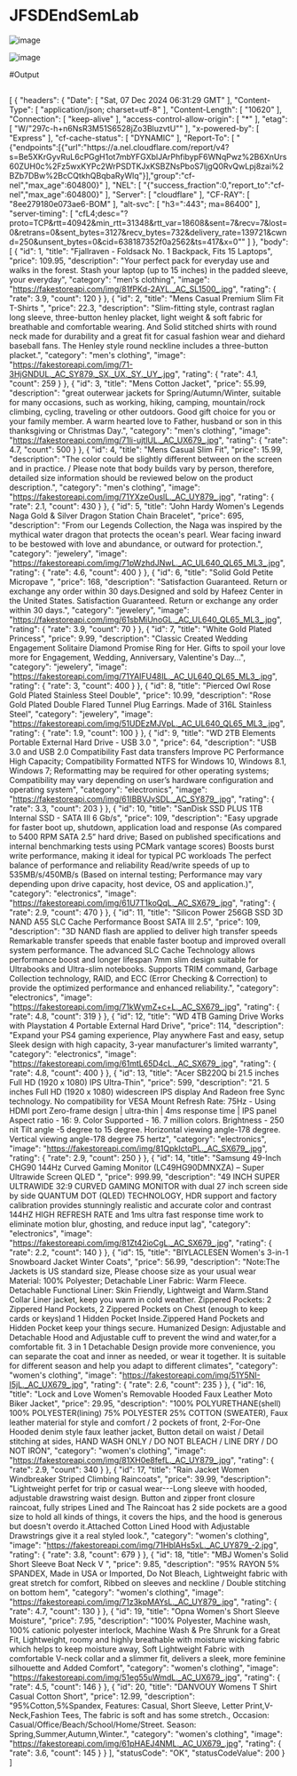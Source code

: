 # JFSDEndSemLab

![image](https://github.com/user-attachments/assets/4666d103-a136-459c-8204-ff56e978d0dc)


![image](https://github.com/user-attachments/assets/3d13b8ad-7b22-468f-822c-3617f3aaae87)


#Output

##
[
    {
        "headers": {
            "Date": [
                "Sat, 07 Dec 2024 06:31:29 GMT"
            ],
            "Content-Type": [
                "application/json; charset=utf-8"
            ],
            "Content-Length": [
                "10620"
            ],
            "Connection": [
                "keep-alive"
            ],
            "access-control-allow-origin": [
                "*"
            ],
            "etag": [
                "W/\"297c-h+n6NsR3M51S6528jZo3BluzvtU\""
            ],
            "x-powered-by": [
                "Express"
            ],
            "cf-cache-status": [
                "DYNAMIC"
            ],
            "Report-To": [
                "{\"endpoints\":[{\"url\":\"https:\/\/a.nel.cloudflare.com\/report\/v4?s=Be5XKrGyvRuL6cPGgH1ot7mbYFGXblJArPhfibypF6WNqPwz%2B6XnUrs60ZUH0c%2Fz5wxKYPc2WrPSDTKJxKSBZNsPboS7IjgQ0RvQwLpj8zai%2BZb7DBw%2BcCQtkhQBqbaRyWlq\"}],\"group\":\"cf-nel\",\"max_age\":604800}"
            ],
            "NEL": [
                "{\"success_fraction\":0,\"report_to\":\"cf-nel\",\"max_age\":604800}"
            ],
            "Server": [
                "cloudflare"
            ],
            "CF-RAY": [
                "8ee279180e073ae6-BOM"
            ],
            "alt-svc": [
                "h3=\":443\"; ma=86400"
            ],
            "server-timing": [
                "cfL4;desc=\"?proto=TCP&rtt=40942&min_rtt=31348&rtt_var=18608&sent=7&recv=7&lost=0&retrans=0&sent_bytes=3127&recv_bytes=732&delivery_rate=139721&cwnd=250&unsent_bytes=0&cid=638187352f0a2562&ts=417&x=0\""
            ]
        },
        "body": [
            {
                "id": 1,
                "title": "Fjallraven - Foldsack No. 1 Backpack, Fits 15 Laptops",
                "price": 109.95,
                "description": "Your perfect pack for everyday use and walks in the forest. Stash your laptop (up to 15 inches) in the padded sleeve, your everyday",
                "category": "men's clothing",
                "image": "https://fakestoreapi.com/img/81fPKd-2AYL._AC_SL1500_.jpg",
                "rating": {
                    "rate": 3.9,
                    "count": 120
                }
            },
            {
                "id": 2,
                "title": "Mens Casual Premium Slim Fit T-Shirts ",
                "price": 22.3,
                "description": "Slim-fitting style, contrast raglan long sleeve, three-button henley placket, light weight & soft fabric for breathable and comfortable wearing. And Solid stitched shirts with round neck made for durability and a great fit for casual fashion wear and diehard baseball fans. The Henley style round neckline includes a three-button placket.",
                "category": "men's clothing",
                "image": "https://fakestoreapi.com/img/71-3HjGNDUL._AC_SY879._SX._UX._SY._UY_.jpg",
                "rating": {
                    "rate": 4.1,
                    "count": 259
                }
            },
            {
                "id": 3,
                "title": "Mens Cotton Jacket",
                "price": 55.99,
                "description": "great outerwear jackets for Spring/Autumn/Winter, suitable for many occasions, such as working, hiking, camping, mountain/rock climbing, cycling, traveling or other outdoors. Good gift choice for you or your family member. A warm hearted love to Father, husband or son in this thanksgiving or Christmas Day.",
                "category": "men's clothing",
                "image": "https://fakestoreapi.com/img/71li-ujtlUL._AC_UX679_.jpg",
                "rating": {
                    "rate": 4.7,
                    "count": 500
                }
            },
            {
                "id": 4,
                "title": "Mens Casual Slim Fit",
                "price": 15.99,
                "description": "The color could be slightly different between on the screen and in practice. / Please note that body builds vary by person, therefore, detailed size information should be reviewed below on the product description.",
                "category": "men's clothing",
                "image": "https://fakestoreapi.com/img/71YXzeOuslL._AC_UY879_.jpg",
                "rating": {
                    "rate": 2.1,
                    "count": 430
                }
            },
            {
                "id": 5,
                "title": "John Hardy Women's Legends Naga Gold & Silver Dragon Station Chain Bracelet",
                "price": 695,
                "description": "From our Legends Collection, the Naga was inspired by the mythical water dragon that protects the ocean's pearl. Wear facing inward to be bestowed with love and abundance, or outward for protection.",
                "category": "jewelery",
                "image": "https://fakestoreapi.com/img/71pWzhdJNwL._AC_UL640_QL65_ML3_.jpg",
                "rating": {
                    "rate": 4.6,
                    "count": 400
                }
            },
            {
                "id": 6,
                "title": "Solid Gold Petite Micropave ",
                "price": 168,
                "description": "Satisfaction Guaranteed. Return or exchange any order within 30 days.Designed and sold by Hafeez Center in the United States. Satisfaction Guaranteed. Return or exchange any order within 30 days.",
                "category": "jewelery",
                "image": "https://fakestoreapi.com/img/61sbMiUnoGL._AC_UL640_QL65_ML3_.jpg",
                "rating": {
                    "rate": 3.9,
                    "count": 70
                }
            },
            {
                "id": 7,
                "title": "White Gold Plated Princess",
                "price": 9.99,
                "description": "Classic Created Wedding Engagement Solitaire Diamond Promise Ring for Her. Gifts to spoil your love more for Engagement, Wedding, Anniversary, Valentine's Day...",
                "category": "jewelery",
                "image": "https://fakestoreapi.com/img/71YAIFU48IL._AC_UL640_QL65_ML3_.jpg",
                "rating": {
                    "rate": 3,
                    "count": 400
                }
            },
            {
                "id": 8,
                "title": "Pierced Owl Rose Gold Plated Stainless Steel Double",
                "price": 10.99,
                "description": "Rose Gold Plated Double Flared Tunnel Plug Earrings. Made of 316L Stainless Steel",
                "category": "jewelery",
                "image": "https://fakestoreapi.com/img/51UDEzMJVpL._AC_UL640_QL65_ML3_.jpg",
                "rating": {
                    "rate": 1.9,
                    "count": 100
                }
            },
            {
                "id": 9,
                "title": "WD 2TB Elements Portable External Hard Drive - USB 3.0 ",
                "price": 64,
                "description": "USB 3.0 and USB 2.0 Compatibility Fast data transfers Improve PC Performance High Capacity; Compatibility Formatted NTFS for Windows 10, Windows 8.1, Windows 7; Reformatting may be required for other operating systems; Compatibility may vary depending on user’s hardware configuration and operating system",
                "category": "electronics",
                "image": "https://fakestoreapi.com/img/61IBBVJvSDL._AC_SY879_.jpg",
                "rating": {
                    "rate": 3.3,
                    "count": 203
                }
            },
            {
                "id": 10,
                "title": "SanDisk SSD PLUS 1TB Internal SSD - SATA III 6 Gb/s",
                "price": 109,
                "description": "Easy upgrade for faster boot up, shutdown, application load and response (As compared to 5400 RPM SATA 2.5” hard drive; Based on published specifications and internal benchmarking tests using PCMark vantage scores) Boosts burst write performance, making it ideal for typical PC workloads The perfect balance of performance and reliability Read/write speeds of up to 535MB/s/450MB/s (Based on internal testing; Performance may vary depending upon drive capacity, host device, OS and application.)",
                "category": "electronics",
                "image": "https://fakestoreapi.com/img/61U7T1koQqL._AC_SX679_.jpg",
                "rating": {
                    "rate": 2.9,
                    "count": 470
                }
            },
            {
                "id": 11,
                "title": "Silicon Power 256GB SSD 3D NAND A55 SLC Cache Performance Boost SATA III 2.5",
                "price": 109,
                "description": "3D NAND flash are applied to deliver high transfer speeds Remarkable transfer speeds that enable faster bootup and improved overall system performance. The advanced SLC Cache Technology allows performance boost and longer lifespan 7mm slim design suitable for Ultrabooks and Ultra-slim notebooks. Supports TRIM command, Garbage Collection technology, RAID, and ECC (Error Checking & Correction) to provide the optimized performance and enhanced reliability.",
                "category": "electronics",
                "image": "https://fakestoreapi.com/img/71kWymZ+c+L._AC_SX679_.jpg",
                "rating": {
                    "rate": 4.8,
                    "count": 319
                }
            },
            {
                "id": 12,
                "title": "WD 4TB Gaming Drive Works with Playstation 4 Portable External Hard Drive",
                "price": 114,
                "description": "Expand your PS4 gaming experience, Play anywhere Fast and easy, setup Sleek design with high capacity, 3-year manufacturer's limited warranty",
                "category": "electronics",
                "image": "https://fakestoreapi.com/img/61mtL65D4cL._AC_SX679_.jpg",
                "rating": {
                    "rate": 4.8,
                    "count": 400
                }
            },
            {
                "id": 13,
                "title": "Acer SB220Q bi 21.5 inches Full HD (1920 x 1080) IPS Ultra-Thin",
                "price": 599,
                "description": "21. 5 inches Full HD (1920 x 1080) widescreen IPS display And Radeon free Sync technology. No compatibility for VESA Mount Refresh Rate: 75Hz - Using HDMI port Zero-frame design | ultra-thin | 4ms response time | IPS panel Aspect ratio - 16: 9. Color Supported - 16. 7 million colors. Brightness - 250 nit Tilt angle -5 degree to 15 degree. Horizontal viewing angle-178 degree. Vertical viewing angle-178 degree 75 hertz",
                "category": "electronics",
                "image": "https://fakestoreapi.com/img/81QpkIctqPL._AC_SX679_.jpg",
                "rating": {
                    "rate": 2.9,
                    "count": 250
                }
            },
            {
                "id": 14,
                "title": "Samsung 49-Inch CHG90 144Hz Curved Gaming Monitor (LC49HG90DMNXZA) – Super Ultrawide Screen QLED ",
                "price": 999.99,
                "description": "49 INCH SUPER ULTRAWIDE 32:9 CURVED GAMING MONITOR with dual 27 inch screen side by side QUANTUM DOT (QLED) TECHNOLOGY, HDR support and factory calibration provides stunningly realistic and accurate color and contrast 144HZ HIGH REFRESH RATE and 1ms ultra fast response time work to eliminate motion blur, ghosting, and reduce input lag",
                "category": "electronics",
                "image": "https://fakestoreapi.com/img/81Zt42ioCgL._AC_SX679_.jpg",
                "rating": {
                    "rate": 2.2,
                    "count": 140
                }
            },
            {
                "id": 15,
                "title": "BIYLACLESEN Women's 3-in-1 Snowboard Jacket Winter Coats",
                "price": 56.99,
                "description": "Note:The Jackets is US standard size, Please choose size as your usual wear Material: 100% Polyester; Detachable Liner Fabric: Warm Fleece. Detachable Functional Liner: Skin Friendly, Lightweigt and Warm.Stand Collar Liner jacket, keep you warm in cold weather. Zippered Pockets: 2 Zippered Hand Pockets, 2 Zippered Pockets on Chest (enough to keep cards or keys)and 1 Hidden Pocket Inside.Zippered Hand Pockets and Hidden Pocket keep your things secure. Humanized Design: Adjustable and Detachable Hood and Adjustable cuff to prevent the wind and water,for a comfortable fit. 3 in 1 Detachable Design provide more convenience, you can separate the coat and inner as needed, or wear it together. It is suitable for different season and help you adapt to different climates",
                "category": "women's clothing",
                "image": "https://fakestoreapi.com/img/51Y5NI-I5jL._AC_UX679_.jpg",
                "rating": {
                    "rate": 2.6,
                    "count": 235
                }
            },
            {
                "id": 16,
                "title": "Lock and Love Women's Removable Hooded Faux Leather Moto Biker Jacket",
                "price": 29.95,
                "description": "100% POLYURETHANE(shell) 100% POLYESTER(lining) 75% POLYESTER 25% COTTON (SWEATER), Faux leather material for style and comfort / 2 pockets of front, 2-For-One Hooded denim style faux leather jacket, Button detail on waist / Detail stitching at sides, HAND WASH ONLY / DO NOT BLEACH / LINE DRY / DO NOT IRON",
                "category": "women's clothing",
                "image": "https://fakestoreapi.com/img/81XH0e8fefL._AC_UY879_.jpg",
                "rating": {
                    "rate": 2.9,
                    "count": 340
                }
            },
            {
                "id": 17,
                "title": "Rain Jacket Women Windbreaker Striped Climbing Raincoats",
                "price": 39.99,
                "description": "Lightweight perfet for trip or casual wear---Long sleeve with hooded, adjustable drawstring waist design. Button and zipper front closure raincoat, fully stripes Lined and The Raincoat has 2 side pockets are a good size to hold all kinds of things, it covers the hips, and the hood is generous but doesn't overdo it.Attached Cotton Lined Hood with Adjustable Drawstrings give it a real styled look.",
                "category": "women's clothing",
                "image": "https://fakestoreapi.com/img/71HblAHs5xL._AC_UY879_-2.jpg",
                "rating": {
                    "rate": 3.8,
                    "count": 679
                }
            },
            {
                "id": 18,
                "title": "MBJ Women's Solid Short Sleeve Boat Neck V ",
                "price": 9.85,
                "description": "95% RAYON 5% SPANDEX, Made in USA or Imported, Do Not Bleach, Lightweight fabric with great stretch for comfort, Ribbed on sleeves and neckline / Double stitching on bottom hem",
                "category": "women's clothing",
                "image": "https://fakestoreapi.com/img/71z3kpMAYsL._AC_UY879_.jpg",
                "rating": {
                    "rate": 4.7,
                    "count": 130
                }
            },
            {
                "id": 19,
                "title": "Opna Women's Short Sleeve Moisture",
                "price": 7.95,
                "description": "100% Polyester, Machine wash, 100% cationic polyester interlock, Machine Wash & Pre Shrunk for a Great Fit, Lightweight, roomy and highly breathable with moisture wicking fabric which helps to keep moisture away, Soft Lightweight Fabric with comfortable V-neck collar and a slimmer fit, delivers a sleek, more feminine silhouette and Added Comfort",
                "category": "women's clothing",
                "image": "https://fakestoreapi.com/img/51eg55uWmdL._AC_UX679_.jpg",
                "rating": {
                    "rate": 4.5,
                    "count": 146
                }
            },
            {
                "id": 20,
                "title": "DANVOUY Womens T Shirt Casual Cotton Short",
                "price": 12.99,
                "description": "95%Cotton,5%Spandex, Features: Casual, Short Sleeve, Letter Print,V-Neck,Fashion Tees, The fabric is soft and has some stretch., Occasion: Casual/Office/Beach/School/Home/Street. Season: Spring,Summer,Autumn,Winter.",
                "category": "women's clothing",
                "image": "https://fakestoreapi.com/img/61pHAEJ4NML._AC_UX679_.jpg",
                "rating": {
                    "rate": 3.6,
                    "count": 145
                }
            }
        ],
        "statusCode": "OK",
        "statusCodeValue": 200
    }
]

##
